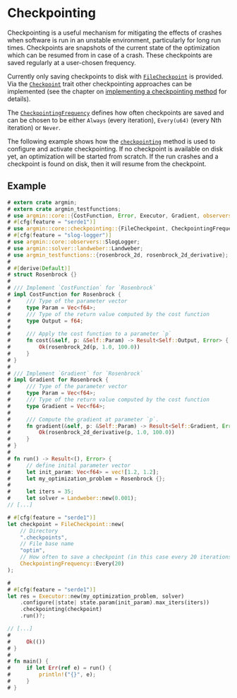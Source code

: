 # Checkpointing

Checkpointing is a useful mechanism for mitigating the effects of crashes when software is run in an unstable environment, particularly for long run times.
Checkpoints are snapshots of the current state of the optimization which can be resumed from in case of a crash.
These checkpoints are saved regularly at a user-chosen frequency.

Currently only saving checkpoints to disk with [`FileCheckpoint`](https://docs.rs/argmin/latest/argmin/core/checkpointing/struct.FileCheckpoint.html) is provided.
Via the [`Checkpoint`](https://docs.rs/argmin/latest/argmin/core/checkpointing/trait.Checkpoint.html) trait other checkpointing approaches can be implemented (see the chapter on [implementing a checkpointing method](./implementing_checkpointing.md) for details).

The [`CheckpointingFrequency`](https://docs.rs/argmin/latest/argmin/core/checkpointing/enum.CheckpointingFrequency.html) defines how often checkpoints are saved and can be chosen to be either `Always` (every iteration), `Every(u64)` (every Nth iteration) or `Never`.

The following example shows how the [`checkpointing`](https://docs.rs/argmin/latest/argmin/core/struct.Executor.html#method.checkpointing) method is used to configure and activate checkpointing.
If no checkpoint is available on disk yet, an optimization will be started from scratch.
If the run crashes and a checkpoint is found on disk, then it will resume from the checkpoint.

## Example

```rust
# extern crate argmin;
# extern crate argmin_testfunctions;
# use argmin::core::{CostFunction, Error, Executor, Gradient, observers::ObserverMode};
# #[cfg(feature = "serde1")]
# use argmin::core::checkpointing::{FileCheckpoint, CheckpointingFrequency};
# #[cfg(feature = "slog-logger")]
# use argmin::core::observers::SlogLogger;
# use argmin::solver::landweber::Landweber;
# use argmin_testfunctions::{rosenbrock_2d, rosenbrock_2d_derivative};
#
# #[derive(Default)]
# struct Rosenbrock {}
#
# /// Implement `CostFunction` for `Rosenbrock`
# impl CostFunction for Rosenbrock {
#     /// Type of the parameter vector
#     type Param = Vec<f64>;
#     /// Type of the return value computed by the cost function
#     type Output = f64;
#
#     /// Apply the cost function to a parameter `p`
#     fn cost(&self, p: &Self::Param) -> Result<Self::Output, Error> {
#         Ok(rosenbrock_2d(p, 1.0, 100.0))
#     }
# }
#
# /// Implement `Gradient` for `Rosenbrock`
# impl Gradient for Rosenbrock {
#     /// Type of the parameter vector
#     type Param = Vec<f64>;
#     /// Type of the return value computed by the cost function
#     type Gradient = Vec<f64>;
#
#     /// Compute the gradient at parameter `p`.
#     fn gradient(&self, p: &Self::Param) -> Result<Self::Gradient, Error> {
#         Ok(rosenbrock_2d_derivative(p, 1.0, 100.0))
#     }
# }
#
# fn run() -> Result<(), Error> {
#     // define inital parameter vector
#     let init_param: Vec<f64> = vec![1.2, 1.2];
#     let my_optimization_problem = Rosenbrock {};
#
#     let iters = 35;
#     let solver = Landweber::new(0.001);
// [...]

# #[cfg(feature = "serde1")]
let checkpoint = FileCheckpoint::new(
    // Directory
    ".checkpoints",
    // File base name
    "optim",
    // How often to save a checkpoint (in this case every 20 iterations)
    CheckpointingFrequency::Every(20)
);

#
# #[cfg(feature = "serde1")]
let res = Executor::new(my_optimization_problem, solver)
    .configure(|state| state.param(init_param).max_iters(iters))
    .checkpointing(checkpoint)
    .run()?;

// [...]
#
#     Ok(())
# }
#
# fn main() {
#     if let Err(ref e) = run() {
#         println!("{}", e);
#     }
# }
```
